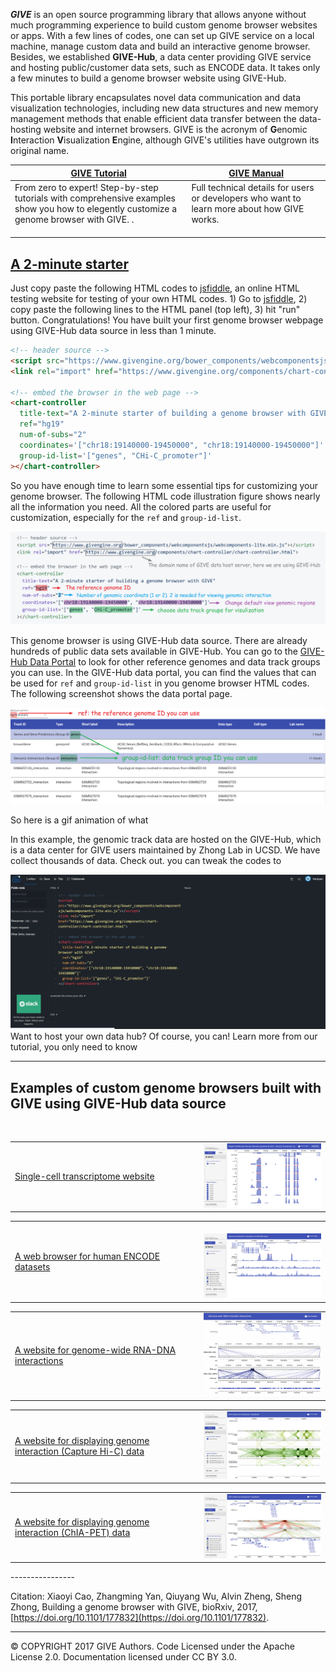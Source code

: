 __*GIVE*__  is an open source programming library that allows anyone without much programming experience to build custom genome browser websites or apps. With a few lines of codes, one can set up GIVE service on a local machine, manage custom data and build an interactive genome browser. Besides, we established **GIVE-Hub**, a data center providing GIVE service and hosting public/customer data sets, such as ENCODE data. It takes only a few minutes to build a genome browser website using GIVE-Hub.

This portable library encapsulates novel data communication and data visualization technologies, including new data structures and new memory management methods that enable efficient data transfer between the data-hosting website and internet browsers. 
GIVE is the acronym of **G**enomic **I**nteraction **V**isualization **E**ngine, although GIVE's utilities have outgrown its original name.

[GIVE Tutorial](https://github.com/Zhong-Lab-UCSD/Genomic-Interactive-Visualization-Engine/tree/master/tutorials)  | [GIVE Manual](https://github.com/Zhong-Lab-UCSD/Genomic-Interactive-Visualization-Engine/blob/master/manuals/) 
-------------------------------------------------------------------------------------------------------------------|-------------------------------------------------------------------------------------------------------------------------------
From zero to expert! Step-by-step tutorials with comprehensive examples show you how to elegently customize a genome browser with GIVE.  .                                                                     | Full technical details for users or developers who want to learn more about how GIVE works.                                                                                               

## [A 2-minute starter](https://jsfiddle.net/frankyan/mcdng033/)

Just copy paste the following HTML codes to [jsfiddle](https://jsfiddle.net/), an online HTML testing website for testing of your own HTML codes. 1) Go to  [jsfiddle](https://jsfiddle.net), 2) copy paste the following lines to the HTML panel (top left), 3) hit "run" button.
Congratulations! You have built your first genome browser webpage using GIVE-Hub data source in less than 1 minute. 
```html
<!-- header source -->
<script src="https://www.givengine.org/bower_components/webcomponentsjs/webcomponents-lite.min.js"></script> 
<link rel="import" href="https://www.givengine.org/components/chart-controller/chart-controller.html">

<!-- embed the browser in the web page -->
<chart-controller 
  title-text="A 2-minute starter of building a genome browser with GIVE" 
  ref="hg19" 
  num-of-subs="2" 
  coordinates='["chr18:19140000-19450000", "chr18:19140000-19450000"]'
  group-id-list='["genes", "CHi-C_promoter"]'
></chart-controller>
```
So you have enough time to learn some essential tips for customizing your genome browser. The following HTML code illustration figure shows nearly all the information you need. All the colored parts are useful for customization, especially for the `ref` and `group-id-list`. 

![2-minute code illustration](figures/2-minute_code.png)

This genome browser is using GIVE-Hub data source. There are already hundreds of public data sets available in GIVE-Hub. You can go to the [GIVE-Hub Data Portal](https://beta.give.genemo.org/data-portal.html) to look for other reference genomes and data track groups you can use. In the GIVE-Hub data portal, you can find the values that can be used for `ref` and `group-id-list` in you genome browser HTML codes. The following screenshot shows the data portal page.

![2-minute GIVE-Hub info](figures/2-minute_GIVE-Hub.png)

So here is a gif animation of what 

In this example, the genomic track data are hosted on the GIVE-Hub, which is a data center for GIVE users maintained by Zhong Lab in UCSD. We have collect thousands of data. Check out.
you can tweak the codes to 

![2 minute show](figures/2-minutes-show.gif)
Want to host your own data hub? Of course, you can! Learn more from our tutorial, you only need to know 


****************

## Examples of custom genome browsers built with GIVE using GIVE-Hub data source

<table>
  <tr style="padding-bottom:10px;">
    <td width="60%">
      <a href="https://singlecell.genemo.org">Single-cell transcriptome website</a>
    </td>
    <td width="40%">
      <a href="https://singlecell.genemo.org"><img src="figures/give_singlecell.png" width="400px"></a>
    </td>
  </tr>
</table>

<table>
  <tr>
    <td width="60%">
      <a href="https://encode.genemo.org">A web browser for human ENCODE datasets</a>
    </td>
    <td width="40%">
      <a href="https://encode.genemo.org"><img src="figures/give_encode.png" width="400px"></a>
    </td>
  </tr>
</table>

<table>
  <tr>
    <td width="60%">
      <a href="https://margi.givengine.org">A website for genome-wide RNA-DNA interactions</a>
    </td>
    <td width="40%">
      <a href="https://margi.givengine.org"><img src="figures/give_RNAinteraction.jpg" width="400px"></a>
    </td>
  </tr>
</table>

<table>
  <tr>
    <td width="60%">
      <a href="https://chic.givengine.org">A website for displaying genome interaction (Capture Hi-C) data</a>
    </td>
    <td width="40%">
      <a href="https://chic.givengine.org"><img src="figures/give_hic1.png" width="400px"></a>
    </td>
  </tr>
</table>

<table>
  <tr>
    <td width="60%">
      <a href="https://chiapet.givengine.org">A website for displaying genome interaction (ChIA-PET) data</a>
    </td>
    <td width="40%">
      <a href="https://chiapet.givengine.org"><img src="figures/give_chiapet.png" width="400px"></a>
    </td>
  </tr>
</table>
----------------

Citation: Xiaoyi Cao, Zhangming Yan, Qiuyang Wu, Alvin Zheng, Sheng Zhong, Building a genome browser with GIVE,  bioRxiv, 2017, [https://doi.org/10.1101/177832](https://doi.org/10.1101/177832).

----------------

© COPYRIGHT 2017 GIVE Authors. Code Licensed under the Apache License 2.0. Documentation licensed under CC BY 3.0. 
